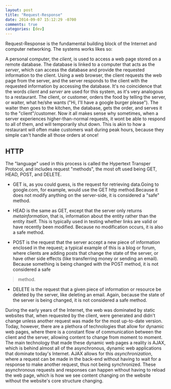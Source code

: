```yaml
---
layout: post
title: "Request-Response"
date: 2014-09-07 15:12:29 -0700
comments: true
categories: [dev]
---
```


Request-Response is the fundamental building block of the Internet and computer networking. The systems works likes so:

A personal computer, the *client*, is used to access a web page stored on a remote database. The database is linked to a computer that acts as the *server*, which can access the database and provide the requested information to the client. Using a web browser, the client requests the web page from the server, and the server responds to the client with the requested information by accessing the database. It's no coincidence that the words *client* and *server* are used for this system, as it's very analogous to a restaurant. The client, or customer, orders the food by telling the server, or waiter, what he/she wants ("Hi, I'll have a google burger please"). The waiter then goes to the kitchen, the database, gets the order, and serves it to the "client"/customer. Now it all makes sense why sometimes, when a server experiences higher-than-normal requests, it wont be able to respond to all of them, and will temporarily shut down. This is akin to how a restaurant will often make customers wait during peak hours, because they simple can't handle all those orders at once!

##  HTTP ##

The "language" used in this process is called the Hypertext Transper Protocol, and includes request "methods", the most oft used being GET, HEAD, POST, and DELETE.

* GET is, as you could guess, is the request for retrieving data.Going to google.com, for example, would use the GET http method.Because it does not modify anything on the server-side, it is considered a "safe" method.

* HEAD is the same as GET, except that the server only returns *metainformation*, that is, information about the entity rather than the entity itself. This is typically used in testing whether links are valid or have recently been modified. Because no modification occurs, it is also a safe method.


* POST is the request that the server accept a new piece of information enclosed in the request; a typical example of this is a blog or forum, where clients are adding posts that change the state of the server, or have other side effects (like transferring money or sending an email). Because something is being changed with the POST method, it is not considered a safe
>method.


* DELETE is the request that a given piece of information or resource be deleted by the server, like deleting an email. Again, because the state of the server is being changed, it is not considered a safe method.


During the early years of the Internet, the web was dominated by static websites that, when requested by the client, were generated and didn't change unless another request was made for the most up-to-date version. Today, however, there are a plethora of technologies that allow for dynamic web pages, where there is a constant flow of communication between the client and the server, allowing content to change from moment to moment. The main technology that made these dynamic web pages a reality is AJAX, which is behind almost all of the asynchronous, dynamic web applications that dominate today's Internet. AJAX allows for this *asynchronization*, where a request can be made in the back-end without having to wait for a response to make another request, thus not being synchronized. These asynchronous requests and responses can happen without having to reload the web page, which is how we see content changing on the website without the website's core structure changing.
